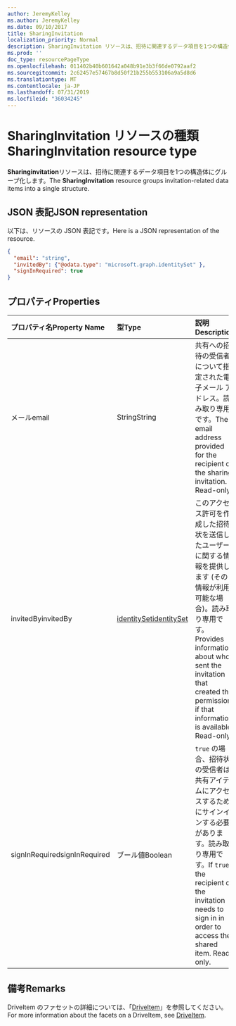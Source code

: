 ```yaml
---
author: JeremyKelley
ms.author: JeremyKelley
ms.date: 09/10/2017
title: SharingInvitation
localization_priority: Normal
description: SharingInvitation リソースは、招待に関連するデータ項目を1つの構造体にグループ化します。
ms.prod: ''
doc_type: resourcePageType
ms.openlocfilehash: 011402b40b601642a048b91e3b3f66de0792aaf2
ms.sourcegitcommit: 2c62457e57467b8d50f21b255b553106a9a5d8d6
ms.translationtype: MT
ms.contentlocale: ja-JP
ms.lasthandoff: 07/31/2019
ms.locfileid: "36034245"
---
```

# <a name="sharinginvitation-resource-type"></a><span data-ttu-id="c2ccf-103">SharingInvitation リソースの種類</span><span class="sxs-lookup"><span data-stu-id="c2ccf-103">SharingInvitation resource type</span></span>

<span data-ttu-id="c2ccf-104">**Sharinginvitation**リソースは、招待に関連するデータ項目を1つの構造体にグループ化します。</span><span class="sxs-lookup"><span data-stu-id="c2ccf-104">The **SharingInvitation** resource groups invitation-related data items into a single structure.</span></span>

## <a name="json-representation"></a><span data-ttu-id="c2ccf-105">JSON 表記</span><span class="sxs-lookup"><span data-stu-id="c2ccf-105">JSON representation</span></span>

<span data-ttu-id="c2ccf-106">以下は、リソースの JSON 表記です。</span><span class="sxs-lookup"><span data-stu-id="c2ccf-106">Here is a JSON representation of the resource.</span></span>

<!-- {
  "blockType": "resource",
  "optionalProperties": [

  ],
  "@odata.type": "microsoft.graph.sharingInvitation"
}-->

```json
{
  "email": "string",
  "invitedBy": {"@odata.type": "microsoft.graph.identitySet" },
  "signInRequired": true
}
```

## <a name="properties"></a><span data-ttu-id="c2ccf-107">プロパティ</span><span class="sxs-lookup"><span data-stu-id="c2ccf-107">Properties</span></span>

| <span data-ttu-id="c2ccf-108">プロパティ名</span><span class="sxs-lookup"><span data-stu-id="c2ccf-108">Property Name</span></span>  | <span data-ttu-id="c2ccf-109">型</span><span class="sxs-lookup"><span data-stu-id="c2ccf-109">Type</span></span>            | <span data-ttu-id="c2ccf-110">説明</span><span class="sxs-lookup"><span data-stu-id="c2ccf-110">Description</span></span>
|:---------------|:----------------|:------------------------------------------
| <span data-ttu-id="c2ccf-111">メール</span><span class="sxs-lookup"><span data-stu-id="c2ccf-111">email</span></span>          | <span data-ttu-id="c2ccf-112">String</span><span class="sxs-lookup"><span data-stu-id="c2ccf-112">String</span></span>          | <span data-ttu-id="c2ccf-p101">共有への招待の受信者について指定された電子メール アドレス。読み取り専用です。</span><span class="sxs-lookup"><span data-stu-id="c2ccf-p101">The email address provided for the recipient of the sharing invitation. Read-only.</span></span>
| <span data-ttu-id="c2ccf-115">invitedBy</span><span class="sxs-lookup"><span data-stu-id="c2ccf-115">invitedBy</span></span>      | <span data-ttu-id="c2ccf-116">[identitySet][]</span><span class="sxs-lookup"><span data-stu-id="c2ccf-116">[identitySet][]</span></span> | <span data-ttu-id="c2ccf-p102">このアクセス許可を作成した招待状を送信したユーザーに関する情報を提供します (その情報が利用可能な場合)。読み取り専用です。</span><span class="sxs-lookup"><span data-stu-id="c2ccf-p102">Provides information about who sent the invitation that created this permission, if that information is available. Read-only.</span></span>
| <span data-ttu-id="c2ccf-119">signInRequired</span><span class="sxs-lookup"><span data-stu-id="c2ccf-119">signInRequired</span></span> | <span data-ttu-id="c2ccf-120">ブール値</span><span class="sxs-lookup"><span data-stu-id="c2ccf-120">Boolean</span></span>         | <span data-ttu-id="c2ccf-p103">`true` の場合、招待状の受信者は共有アイテムにアクセスするためにサインインする必要があります。読み取り専用です。</span><span class="sxs-lookup"><span data-stu-id="c2ccf-p103">If `true` the recipient of the invitation needs to sign in in order to access the shared item. Read-only.</span></span>

## <a name="remarks"></a><span data-ttu-id="c2ccf-123">備考</span><span class="sxs-lookup"><span data-stu-id="c2ccf-123">Remarks</span></span>

<span data-ttu-id="c2ccf-124">DriveItem のファセットの詳細については、「[DriveItem](driveitem.md)」を参照してください。</span><span class="sxs-lookup"><span data-stu-id="c2ccf-124">For more information about the facets on a DriveItem, see [DriveItem](driveitem.md).</span></span>

[DriveItem]: driveitem.md
[IdentitySet]: identityset.md

<!-- {
  "type": "#page.annotation",
  "description": "The sharing invitation facet describes details of a sharing invitation associated with a permission.",
  "keywords": "image,width,height,item,facet",
  "section": "documentation",
  "tocPath": "Facets/SharingInvitation"
} -->
